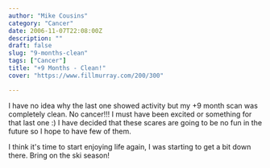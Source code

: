 ```yaml
---
author: "Mike Cousins"
category: "Cancer"
date: 2006-11-07T22:08:00Z
description: ""
draft: false
slug: "9-months-clean"
tags: ["Cancer"]
title: "+9 Months - Clean!"
cover: "https://www.fillmurray.com/200/300"

---
```


I have no idea why the last one showed activity but my +9 month scan was
completely clean. No cancer!!! I must have been excited or something for that
last one :) I have decided that these scares are going to be no fun in the
future so I hope to have few of them.

I think it's time to start enjoying life again, I was starting to get a bit down
there. Bring on the ski season!